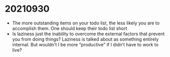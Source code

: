 # 20210930

-   The more outstanding items on your todo list, the less likely you are to accomplish them. One should keep their todo list short
-   Is laziness just the inability to overcome the external factors that prevent you from doing things? Laziness is talked about as something entirely internal. But wouldn&rsquo;t I be more &ldquo;productive&rdquo; if I didn&rsquo;t have to work to live?
